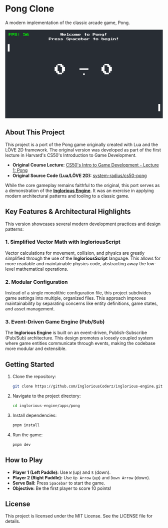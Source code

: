 # Pong Clone

A modern implementation of the classic arcade game, Pong.

![Gameplay Screenshot](https://raw.githubusercontent.com/IngloriousCoderz/inglorious-engine/main/apps/pong/public/screenshot.png)

## About This Project

This project is a port of the Pong game originally created with Lua and the LÖVE 2D framework. The original version was developed as part of the first lecture in Harvard's CS50's Introduction to Game Development.

- **Original Course Lecture:** [CS50's Intro to Game Development - Lecture 1: Pong](https://www.youtube.com/watch?v=jZqYXSmgDuM)
- **Original Source Code (Lua/LÖVE 2D):** [system-radius/cs50-pong](https://github.com/system-radius/cs50-pong/)

While the core gameplay remains faithful to the original, this port serves as a demonstration of the [**Inglorious Engine**](https://github.com/IngloriousCoderz/inglorious-engine). It was an exercise in applying modern architectural patterns and tooling to a classic game.

## Key Features & Architectural Highlights

This version showcases several modern development practices and design patterns:

### 1. Simplified Vector Math with IngloriousScript

Vector calculations for movement, collision, and physics are greatly simplified through the use of the **IngloriousScript** language. This allows for more readable and maintainable physics code, abstracting away the low-level mathematical operations.

### 2. Modular Configuration

Instead of a single monolithic configuration file, this project subdivides game settings into multiple, organized files. This approach improves maintainability by separating concerns like entity definitions, game states, and asset management.

### 3. Event-Driven Game Engine (Pub/Sub)

The **Inglorious Engine** is built on an event-driven, Publish-Subscribe (Pub/Sub) architecture. This design promotes a loosely coupled system where game entities communicate through events, making the codebase more modular and extensible.

## Getting Started

1.  Clone the repository:
    ```bash
    git clone https://github.com/IngloriousCoderz/inglorious-engine.git
    ```
2.  Navigate to the project directory:
    ```bash
    cd inglorious-engine/apps/pong
    ```
3.  Install dependencies:
    ```bash
    pnpm install
    ```
4.  Run the game:
    ```bash
    pnpm dev
    ```

## How to Play

- **Player 1 (Left Paddle):** Use `W` (up) and `S` (down).
- **Player 2 (Right Paddle):** Use `Up Arrow` (up) and `Down Arrow` (down).
- **Serve Ball:** Press `Spacebar` to start the game.
- **Objective:** Be the first player to score 10 points!

## License

This project is licensed under the MIT License. See the LICENSE file for details.
